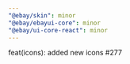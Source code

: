 ```yaml
---
"@ebay/skin": minor
"@ebay/ebayui-core": minor
"@ebay/ui-core-react": minor
---
```


feat(icons): added new icons #277
